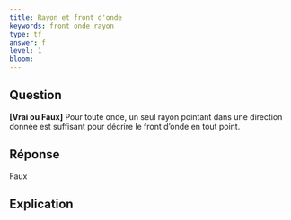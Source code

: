 ```yaml
---
title: Rayon et front d'onde
keywords: front onde rayon
type: tf
answer: f
level: 1
bloom: 
---
```


## Question

**[Vrai ou Faux]** Pour toute onde, un seul rayon pointant dans une direction donnée est suffisant pour décrire le front d’onde en tout point.

## Réponse

Faux

## Explication